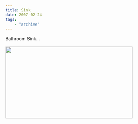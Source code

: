 ```yaml
---
title: Sink
date: 2007-02-24
tags: 
    - "archive"
---
```

Bathroom Sink...<br /><br /><a onblur="try {parent.deselectBloggerImageGracefully();} catch(e) {}" href="http://4.bp.blogspot.com/_zdYMSK7YuAA/Sarf5COrvGI/AAAAAAAAFFw/zucpl5DxnWQ/s1600-h/sink_web_full.jpg"><img style="float:left; margin:0 10px 10px 0;cursor:pointer; cursor:hand;width: 400px; height: 225px;" src="http://4.bp.blogspot.com/_zdYMSK7YuAA/Sarf5COrvGI/AAAAAAAAFFw/zucpl5DxnWQ/s400/sink_web_full.jpg" border="0" alt="" id="BLOGGER_PHOTO_ID_5308301281753545826" /></a>

